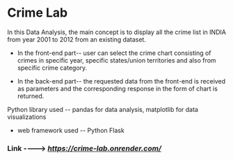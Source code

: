 # Crime Lab

In this Data Analysis, the main concept is to display all the crime list in INDIA from year 2001 to 2012 from an existing dataset.

* In the front-end part-- user can select the crime chart consisting of crimes in specific year, specific states/union territories and also from specific crime category.

* In the back-end part-- the requested data from the front-end is received as parameters and the corresponding response in the form of chart is returned.

Python library used -- pandas for data analysis, matplotlib for data visualizations
* web framework used -- Python Flask

### Link ----> _https://crime-lab.onrender.com/_


